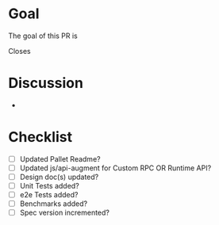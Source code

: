# Goal
The goal of this PR is <!-- insert goal here -->

Closes <!-- issue # -->

# Discussion

- <!-- List discussion items -->

# Checklist
- [ ] Updated Pallet Readme?
- [ ] Updated js/api-augment for Custom RPC OR Runtime API?
- [ ] Design doc(s) updated?
- [ ] Unit Tests added?
- [ ] e2e Tests added?
- [ ] Benchmarks added?
- [ ] Spec version incremented?
